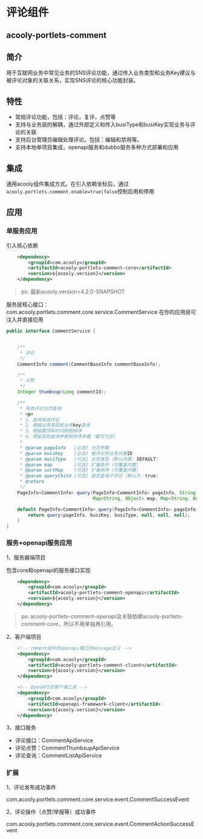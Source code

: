 评论组件
====

acooly-portlets-comment
----

## 简介
用于互联网业务中常见业务的SNS评论功能，通过传入业务类型和业务Key建议与被评论对象的关联关系，实现SNS评论的核心功能封装。

## 特性

* 常规评论功能，包括：评论，复评，点赞等
* 支持与业务层的解耦，通过外部定义和传入busiType和busiKey实现业务与评论的关联
* 支持后台管理员编辑处理评论。包括：编辑和禁用等。
* 支持本地单项目集成，openapi服务和dubbo服务多种方式部署和应用

## 集成

通用acooly组件集成方式。在引入依赖坐标后，通过 `acooly.portlets.comment.enable=true|false`控制启用和停用

## 应用

### 单服务应用

引入核心依赖

```xml
	<dependency>
	    <groupId>com.acooly</groupId>
	    <artifactId>acooly-portlets-comment-core</artifactId>
	    <version>${acooly.version}</version>
	</dependency>
```
>ps: 最新acooly.version=4.2.0-SNAPSHOT

服务层核心接口：com.acooly.portlets.comment.core.service.CommentService
在你的应用层可注入并直接应用

```java
public interface CommentService {


    /**
     * 评论
     */
    CommentInfo comment(CommentBaseInfo commentBaseInfo);

    /**
     * 点赞
     */
    Integer thumbsup(Long commentId);

    /**
     * 有效评论分页查询
     * <p>
     * 1、查询有效评论
     * 2、根据业务类型和业务key查询
     * 3、根据置顶和时间倒叙排序
     * 4、预留其他查询参数和排序参数（都可为空）
     *
     * @param pageInfo   [必选] 分页参数
     * @param busiKey    [必选] 被评论的业务对象ID
     * @param busiType   [可选] 业务类型（默认内置: DEFAULT）
     * @param map        [可选] 扩展条件（可覆盖内置）
     * @param sortMap    [可选] 扩展排序（可覆盖内置）
     * @param queryChild [可选] 是否查询子评论（默认为：true）
     * @return
     */
    PageInfo<CommentInfo> query(PageInfo<CommentInfo> pageInfo, String busiKey, String busiType,
                                Map<String, Object> map, Map<String, Boolean> sortMap, Boolean queryChild);

    default PageInfo<CommentInfo> query(PageInfo<CommentInfo> pageInfo, String busiKey, String busiType) {
        return query(pageInfo, busiKey, busiType, null, null, null);
    }
}

```

### 服务+openapi服务应用

1、服务器端项目

包含core和openapi的服务接口实现

```xml
	<dependency>
	    <groupId>com.acooly</groupId>
	    <artifactId>acooly-portlets-comment-openapi</artifactId>
	    <version>${acooly.version}</version>
	</dependency>
```
>ps: acooly-portlets-comment-openapi会关联依赖acooly-portlets-comment-core，所以不用单独再引用。


2、客户端项目

```xml
	<!-- cmment组件的openapi接口的message定义 -->
	<dependency>
	    <groupId>com.acooly</groupId>
	    <artifactId>acooly-portlets-comment-client</artifactId>
	    <version>${acooly.version}</version>
	</dependency>

	<!-- OpenAPI的客户端工具 -->
	<dependency>
	    <groupId>com.acooly</groupId>
	    <artifactId>openapi-framework-client</artifactId>
	    <version>${acooly.version}</version>
	</dependency>
```

3、接口服务

* 评论接口：CommentApiService
* 评论点赞：CommentThumbsupApiService
* 评论查询：CommentListApiService

### 扩展
1、评论发布成功事件

com.acooly.portlets.comment.core.service.event.CommentSuccessEvent

2、评论操作（点赞/举报等）成功事件

com.acooly.portlets.comment.core.service.event.CommentActionSuccessEvent
